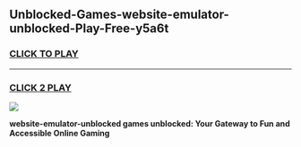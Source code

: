 
## Unblocked-Games-website-emulator-unblocked-Play-Free-y5a6t
<h3>
<a href="https://premium76.site?title=website-emulator-unblocked&ref=18A1">CLICK TO PLAY</a></h3>
<hr>

<h3>
<a href="https://premium76.site?title=website-emulator-unblocked&ref=18A1">CLICK 2 PLAY</a>
  
</h3>

<a href="https://premium76.site?title=website-emulator-unblocked&ref=18A1"><img src="https://clearcache.store/games.png"></a>


**website-emulator-unblocked games unblocked: Your Gateway to Fun and Accessible Online Gaming**
